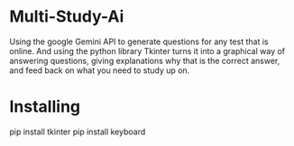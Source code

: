 # Multi-Study-Ai
Using the google Gemini API to generate questions for any test that is online. And using the python library Tkinter turns it into a graphical way of answering questions, giving explanations why that is the correct answer, and feed back on what you need to study up on.  


# Installing 
pip install tkinter
pip install keyboard
